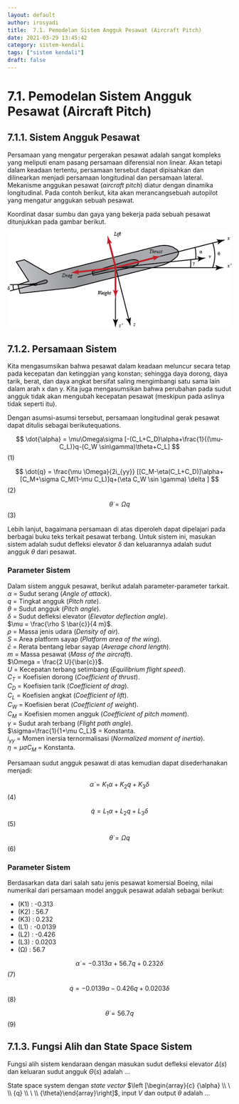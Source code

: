 ```yaml
---
layout: default
author: irosyadi
title:  7.1. Pemodelan Sistem Angguk Pesawat (Aircraft Pitch)
date: 2021-03-29 13:45:42
category: sistem-kendali
tags: ["sistem kendali"]
draft: false
---
```


# 7.1. Pemodelan Sistem Angguk Pesawat (Aircraft Pitch)

## 7.1.1. Sistem Angguk Pesawat

Persamaan yang mengatur pergerakan pesawat adalah sangat kompleks yang meliputi enam pasang persamaan diferensial non linear. Akan tetapi dalam keadaan tertentu, persamaan tersebut dapat dipisahkan dan dilinearkan menjadi persamaan longitudinal dan persamaan lateral. Mekanisme anggukan pesawat (*aircraft pitch*) diatur dengan dinamika longitudinal. Pada contoh berikut, kita akan merancangsebuah autopilot yang mengatur anggukan sebuah pesawat.

Koordinat dasar sumbu dan gaya yang bekerja pada sebuah pesawat ditunjukkan pada gambar berikut.

![Sistem Pesawat](https://raw.githubusercontent.com/irosyadi/vnote.image/master/1617095342_20210330160853818_7698.png)

## 7.1.2. Persamaan Sistem

Kita mengasumsikan bahwa pesawat dalam keadaan meluncur secara tetap pada kecepatan dan ketinggian yang konstan; sehingga daya dorong, daya tarik, berat, dan daya angkat bersifat saling mengimbangi satu sama lain dalam arah x dan y. Kita juga mengasumsikan bahwa perubahan pada sudut angguk tidak akan mengubah kecepatan pesawat (meskipun pada aslinya tidak seperti itu). 

Dengan asumsi-asumsi tersebut, persamaan longitudinal gerak pesawat dapat ditulis sebagai berikutequations.

$$ \dot{\alpha} = \mu\Omega\sigma [-(C_L+C_D)\alpha+\frac{1}{(\mu-C_L)}q-(C_W \sin\gamma)\theta+C_L] $$ (1)

$$ \dot{q} = \frac{\mu \Omega}{2i_{yy}} [[C_M-\eta(C_L+C_D)]\alpha+[C_M+\sigma C_M(1-\mu C_L)]q+(\eta C_W \sin \gamma) \delta ] $$ (2)

$$ \dot\theta = \Omega q $$ (3)

Lebih lanjut, bagaimana persamaan di atas diperoleh dapat dipelajari pada berbagai buku teks terkait pesawat terbang.
Untuk sistem ini, masukan sistem adalah sudut defleksi elevator $\delta$ dan keluarannya adalah sudut angguk $\theta$ dari pesawat.

### Parameter Sistem

Dalam sistem angguk pesawat, berikut adalah parameter-parameter tarkait.  
$\alpha$ = Sudut serang (*Angle of attack*).  
$q$ = Tingkat angguk (*Pitch rate*).  
$\theta$ = Sudut angguk (*Pitch angle*).  
$\delta$ = Sudut defleksi elevator (*Elevator deflection angle*).  
$\mu = \frac{\rho S \bar{c}}{4 m}$.  
$\rho$ = Massa jenis udara (*Density of air*).  
$S$ = Area platform sayap (*Platform area of the wing*).  
$\bar{c}$ = Rerata bentang lebar sayap (*Average chord length*).  
$m$ = Massa pesawat (*Mass of the aircraft*).  
$\Omega = \frac{2 U}{\bar{c}}$.  
$U$ = Kecepatan terbang setimbang (*Equilibrium flight speed*).  
$C_T$ = Koefisien dorong (*Coefficient of thrust*).  
$C_D$ = Koefisien tarik (*Coefficient of drag*).  
$C_L$ = Koefisien angkat (*Coefficient of lift*).  
$C_W$ = Koefisien berat (*Coefficient of weight*).  
$C_M$ = Koefisien momen angguk (*Coefficient of pitch moment*).  
$\gamma$ = Sudut arah terbang (*Flight path angle*).  
$\sigma=\frac{1}{1+\mu C_L}$ = Konstanta.  
$i_{yy}$ = Momen inersia ternormalisasi (*Normalized moment of inertia*).  
$\eta=\mu \sigma C_M$ = Konstanta.  


Persamaan sudut angguk pesawat di atas kemudian dapat disederhanakan menjadi:  

$$\dot\alpha = K_1\alpha+K_2q+K_3\delta $$ (4)

$$\dot q = L_1\alpha+L_2q+L_3\delta $$ (5)

$$\dot\theta = \Omega q $$ (6)

### Parameter Sistem

Berdasarkan data dari salah satu jenis pesawat komersial Boeing, nilai numerikal dari persamaan model angguk pesawat adalah sebagai berikut:  

- (K1) : -0.313
- (K2) : 56.7
- (K3) : 0.232
- (L1) : -0.0139
- (L2) : -0.426
- (L3) : 0.0203
- (Ω) : 56.7

$$\dot\alpha = -0.313\alpha+56.7q+0.232\delta $$ (7)

$$\dot q = -0.0139\alpha-0.426q+0.0203\delta $$ (8)

$$\dot\theta = 56.7q $$ (9)

## 7.1.3. Fungsi Alih dan State Space Sistem

Fungsi alih sistem kendaraan dengan masukan sudut defleksi elevator  $\Delta(s)$ dan keluaran sudut angguk ${\Theta}(s)$  adalah ...  


State space system dengan *state vector*  $\left [\begin{array}{c} {\alpha} \\ \ \\ {q} \\ \ \\ {\theta}\end{array}\right]$,  input $V$ dan output $\theta$ adalah ...  